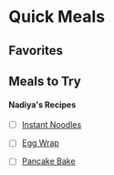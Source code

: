 # Quick Meals

## Favorites

## Meals to Try

#### Nadiya's Recipes
- [ ] [Instant Noodles](https://thehappyfoodie.co.uk/recipes/nadiya-hussains-instant-noodles)
- [ ] [Egg Wrap](https://thehappyfoodie.co.uk/recipes/nadiya-hussains-egg-rolls)
- [ ] [Pancake Bake](https://www.bbc.co.uk/food/recipes/peanut_butter_jelly_30293)

